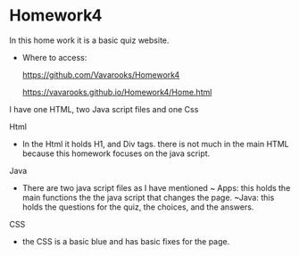 # Homework4

In this home work it is a basic quiz website.

  - Where to access: 
  
    https://github.com/Vavarooks/Homework4

    https://vavarooks.github.io/Homework4/Home.html

I have one HTML, two Java script files and one Css

Html
  - In the Html it holds H1, and Div tags. there is not much in the main HTML because this homework focuses on the java script.

Java
  - There are two java script files as I have mentioned
    ~ Apps: this holds the main functions the the java script that changes the page.
    ~Java: this holds the questions for the quiz, the choices, and the answers.

CSS
  - the CSS is a basic blue and has basic fixes for the page.